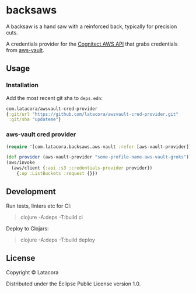# backsaws

A backsaw is a hand saw with a reinforced back, typically for precision cuts.

A credentials provider for the [Cognitect AWS API][awsapi] that grabs
credentials from [aws-vault][awsvault].

[awsapi]: https://github.com/cognitect-labs/aws-api
[awsvault]: https://github.com/99designs/aws-vault

## Usage

### Installation

Add the most recent git sha to `deps.edn`:

```clojure
com.latacora/awsvault-cred-provider
{:git/url "https://github.com/latacora/awsvault-cred-provider.git"
 :git/sha "updateme"}
```

### aws-vault cred provider

```clojure
(require '[com.latacora.backsaws.aws-vault :refer [aws-vault-provider]])

(def provider (aws-vault-provider "some-profile-name-aws-vault-groks"))
(aws/invoke
  (aws/client {:api :s3 :credentials-provider provider})
    {:op :ListBuckets :request {}})
```

## Development

Run tests, linters etc for CI:

> clojure -A:deps -T:build ci

Deploy to Clojars:

> clojure -A:deps -T:build deploy

## License

Copyright © Latacora

Distributed under the Eclipse Public License version 1.0.

